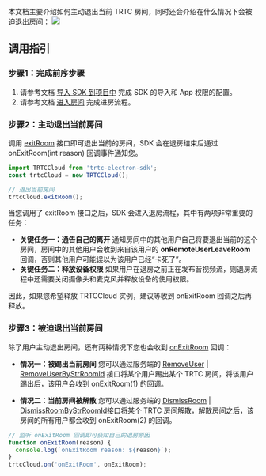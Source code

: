 本文档主要介绍如何主动退出当前 TRTC 房间，同时还会介绍在什么情况下会被迫退出房间：
![](https://qcloudimg.tencent-cloud.cn/raw/b155aaff08a5baaaecaaa14a4f2229cc.png)

## 调用指引

[](id:step1)
### 步骤1：完成前序步骤

1. 请参考文档 [导入 SDK 到项目中](https://cloud.tencent.com/document/product/647/38549) 完成 SDK 的导入和 App 权限的配置。
2. 请参考文档 [进入房间](https://cloud.tencent.com/document/product/647/74635) 完成进房流程。

[](id:step2)
### 步骤2：主动退出当前房间
调用 [exitRoom](https://web.sdk.qcloud.com/trtc/electron/doc/zh-cn/trtc_electron_sdk/TRTCCloud.html#exitRoom) 接口即可退出当前的房间，SDK 会在退房结束后通过 onExitRoom(int reason) 回调事件通知您。
```javascript
import TRTCCloud from 'trtc-electron-sdk';
const trtcCloud = new TRTCCloud();

// 退出当前房间
trtcCloud.exitRoom();
```

当您调用了 exitRoom 接口之后，SDK 会进入退房流程，其中有两项非常重要的任务：
- **关键任务一：通告自己的离开**
通知房间中的其他用户自己将要退出当前的这个房间，房间中的其他用户会收到来自该用户的 **onRemoteUserLeaveRoom** 回调，否则其他用户可能误以为该用户已经“卡死了”。
- **关键任务二：释放设备权限**
如果用户在退房之前正在发布音视频流，则退房流程中还需要关闭摄像头和麦克风并释放设备的使用权限。

因此，如果您希望释放 TRTCCloud 实例，建议等收到 onExitRoom 回调之后再释放。

[](id:step3)
### 步骤3：被迫退出当前房间
除了用户主动退出房间，还有两种情况下您也会收到 [onExitRoom](https://web.sdk.qcloud.com/trtc/electron/doc/zh-cn/trtc_electron_sdk/TRTCCallback.html#event:onExitRoom) 回调：
- **情况一：被踢出当前房间**
您可以通过服务端的 [RemoveUser](https://cloud.tencent.com/document/api/647/40496) | [RemoveUserByStrRoomId](https://cloud.tencent.com/document/api/647/50426) 接口将某个用户踢出某个 TRTC 房间，将该用户踢出后，该用户会收到 onExitRoom(1) 的回调。

- **情况二：当前房间被解散**
您可以通过服务端的 [DismissRoom](https://cloud.tencent.com/document/api/647/50089) | [DismissRoomByStrRoomId](https://cloud.tencent.com/document/api/647/37088)接口将某个 TRTC 房间解散，解散房间之后，该房间的所有用户都会收到 onExitRoom(2) 的回调。

```javascript
// 监听 onExitRoom 回调即可获知自己的退房原因
function onExitRoom(reason) {
  console.log(`onExitRoom reason: ${reason}`);
}
trtcCloud.on('onExitRoom', onExitRoom);
```
